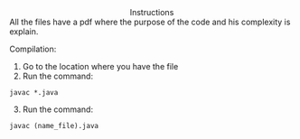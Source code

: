 <div align="center">
  Instructions 

</div>
All the files have a pdf where the purpose of the code and his complexity is explain.

Compilation:
1. Go to the location where you have the file
2.  Run the command:
```
javac *.java
```
3. Run the command:
```
javac (name_file).java
```
